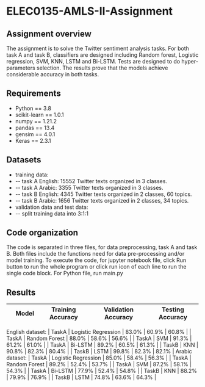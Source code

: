 # ELEC0135-AMLS-II-Assignment

## Assignment overview
The assignment is to solve the Twitter sentiment analysis tasks. For both task A and task B, classifiers are designed including Random forest, Logistic regression, SVM, KNN, LSTM and Bi-LSTM. Tests are designed to do hyper-parameters selection. The results prove that the models achieve considerable accuracy in both tasks.
## Requirements
-	Python == 3.8
-	scikit-learn == 1.0.1
-	numpy == 1.21.2
-	pandas == 13.4
-	gensim == 4.0.1
-	Keras == 2.3.1
## Datasets
-	training data: 
-	-- task A English: 15552 Twitter texts organized in 3 classes. 
-	-- task A Arabic: 3355 Twitter texts organized in 3 classes. 
-	-- task B English: 4345 Twitter texts organized in 2 classes, 60 topics. 
-	-- task B Arabic: 1656 Twitter texts organized in 2 classes, 34 topics.
-	validation data and test data: 
-	-- split training data into 3:1:1

## Code organization
The code is separated in three files, for data preprocessing, task A and task B. 
Both files include the functions need for data pre-processing and/or model training. To execute the code, for jupyter notebook file, click Run button to run the whole program or click run icon of each line to run the single code block. For Python file, run main.py
## Results

|       | Model | Training Accuracy | Validation Accuracy | Testing  Accuracy |
| :----: | :----: | :----: | :----: | :----: |
English dataset:
| TaskA | Logistic Regression | 83.0% | 60.9% | 60.8% |
| TaskA | Random Forest | 88.0% | 58.6% | 56.6% |
| TaskA | SVM | 91.3% | 61.2% | 61.0% |
| TaskA | Bi-LSTM | 89.2% | 60.5% | 61.3% |
| TaskB | KNN | 90.8% | 82.3% | 80.4% |
| TaskB | LSTM | 99.8% | 82.3% | 82.1% |
Arabic dataset:
| TaskA | Logistic Regression | 85.0% | 58.4% | 56.3% |
| TaskA | Random Forest | 89.2% | 52.4% | 53.7% |
| TaskA | SVM | 87.2% | 58.1% | 54.3% |
| TaskA | Bi-LSTM | 77.9% | 52.4% | 54.8% |
| TaskB | KNN | 88.2% | 79.9% | 76.9% |
| TaskB | LSTM | 74.8% | 63.6% | 64.3% |
